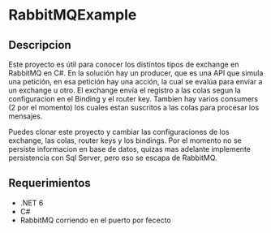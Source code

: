 # RabbitMQExample

## Descripcion

Este proyecto es útil para conocer los distintos tipos de exchange en RabbitMQ en C#. En la solución hay un producer, que es una API que simula
una petición, en esa petición hay una acción, la cual se evalúa para enviar a un exchange u otro. El exchange envía el registro a las colas segun la
configuracion en el Binding y el router key. Tambien hay varios consumers (2 por el momento) los cuales estan suscritos a las colas para procesar los mensajes.

Puedes clonar este proyecto y cambiar las configuraciones de los exchange, las colas, router keys y los bindings. Por el momento no se persiste informacion en base de datos, 
quizas mas adelante implemente persistencia con Sql Server, pero eso se escapa de RabbitMQ.

## Requerimientos

* .NET 6
* C#
* RabbitMQ corriendo en el puerto por fececto
